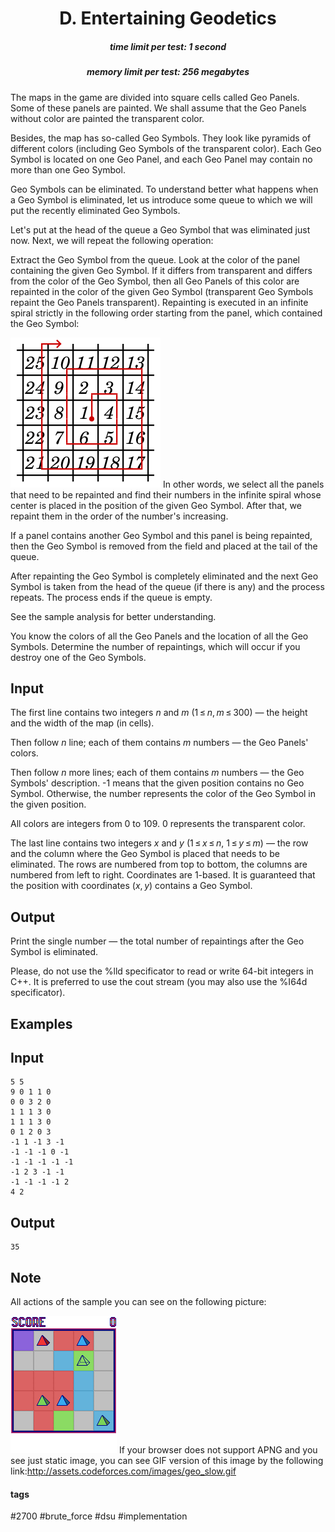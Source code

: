 <h1 style='text-align: center;'> D. Entertaining Geodetics</h1>

<h5 style='text-align: center;'>time limit per test: 1 second</h5>
<h5 style='text-align: center;'>memory limit per test: 256 megabytes</h5>

The maps in the game are divided into square cells called Geo Panels. Some of these panels are painted. We shall assume that the Geo Panels without color are painted the transparent color. 

Besides, the map has so-called Geo Symbols. They look like pyramids of different colors (including Geo Symbols of the transparent color). Each Geo Symbol is located on one Geo Panel, and each Geo Panel may contain no more than one Geo Symbol. 

Geo Symbols can be eliminated. To understand better what happens when a Geo Symbol is eliminated, let us introduce some queue to which we will put the recently eliminated Geo Symbols. 

Let's put at the head of the queue a Geo Symbol that was eliminated just now. Next, we will repeat the following operation: 

Extract the Geo Symbol from the queue. Look at the color of the panel containing the given Geo Symbol. If it differs from transparent and differs from the color of the Geo Symbol, then all Geo Panels of this color are repainted in the color of the given Geo Symbol (transparent Geo Symbols repaint the Geo Panels transparent). Repainting is executed in an infinite spiral strictly in the following order starting from the panel, which contained the Geo Symbol: 

 ![](images/0007c857b37a355db3fa3cf39563374047defd02.png) In other words, we select all the panels that need to be repainted and find their numbers in the infinite spiral whose center is placed in the position of the given Geo Symbol. After that, we repaint them in the order of the number's increasing. 

If a panel contains another Geo Symbol and this panel is being repainted, then the Geo Symbol is removed from the field and placed at the tail of the queue. 

After repainting the Geo Symbol is completely eliminated and the next Geo Symbol is taken from the head of the queue (if there is any) and the process repeats. The process ends if the queue is empty. 

See the sample analysis for better understanding. 

You know the colors of all the Geo Panels and the location of all the Geo Symbols. Determine the number of repaintings, which will occur if you destroy one of the Geo Symbols.

## Input

The first line contains two integers *n* and *m* (1 ≤ *n*, *m* ≤ 300) — the height and the width of the map (in cells).

Then follow *n* line; each of them contains *m* numbers — the Geo Panels' colors.

Then follow *n* more lines; each of them contains *m* numbers — the Geo Symbols' description. -1 means that the given position contains no Geo Symbol. Otherwise, the number represents the color of the Geo Symbol in the given position.

All colors are integers from 0 to 109. 0 represents the transparent color.

The last line contains two integers *x* and *y* (1 ≤ *x* ≤ *n*, 1 ≤ *y* ≤ *m*) — the row and the column where the Geo Symbol is placed that needs to be eliminated. The rows are numbered from top to bottom, the columns are numbered from left to right. Coordinates are 1-based. It is guaranteed that the position with coordinates (*x*, *y*) contains a Geo Symbol.

## Output

Print the single number — the total number of repaintings after the Geo Symbol is eliminated. 

Please, do not use the %lld specificator to read or write 64-bit integers in C++. It is preferred to use the cout stream (you may also use the %I64d specificator).

## Examples

## Input


```
5 5  
9 0 1 1 0  
0 0 3 2 0  
1 1 1 3 0  
1 1 1 3 0  
0 1 2 0 3  
-1 1 -1 3 -1  
-1 -1 -1 0 -1  
-1 -1 -1 -1 -1  
-1 2 3 -1 -1  
-1 -1 -1 -1 2  
4 2  

```
## Output


```
35
```
## Note

All actions of the sample you can see on the following picture: 

 ![](images/622cc6fa6f10a0af96155d7e0cf0a2149708ba11.png)  If your browser does not support APNG and you see just static image, you can see GIF version of this image by the following link:http://assets.codeforces.com/images/geo_slow.gif



#### tags 

#2700 #brute_force #dsu #implementation 